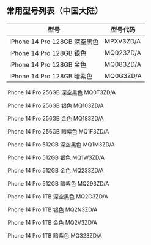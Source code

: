 ## 常用型号列表（中国大陆）

| 型号                       | 型号代码      |
|--------------------------|-----------|
| iPhone 14 Pro 128GB 深空黑色 | MPXV3ZD/A |
| iPhone 14 Pro 128GB 银色   | MQ023ZD/A |
| iPhone 14 Pro 128GB 金色   | MQ083ZD/A |
| iPhone 14 Pro 128GB 暗紫色  | MQ0G3ZD/A |

iPhone 14 Pro 256GB 深空黑色 MQ0T3ZD/A

iPhone 14 Pro 256GB 银色 MQ103ZD/A

iPhone 14 Pro 256GB 金色 MQ183ZD/A

iPhone 14 Pro 256GB 暗紫色 MQ1F3ZD/A

iPhone 14 Pro 512GB 深空黑色 MQ1M3ZD/A

iPhone 14 Pro 512GB 银色 MQ1W3ZD/A

iPhone 14 Pro 512GB 金色 MQ233ZD/A

iPhone 14 Pro 512GB 暗紫色 MQ293ZD/A

iPhone 14 Pro 1TB 深空黑色 MQ2G3ZD/A

iPhone 14 Pro 1TB 银色 MQ2N3ZD/A

iPhone 14 Pro 1TB 金色 MQ2V3ZD/A

iPhone 14 Pro 1TB 暗紫色 MQ323ZD/A
